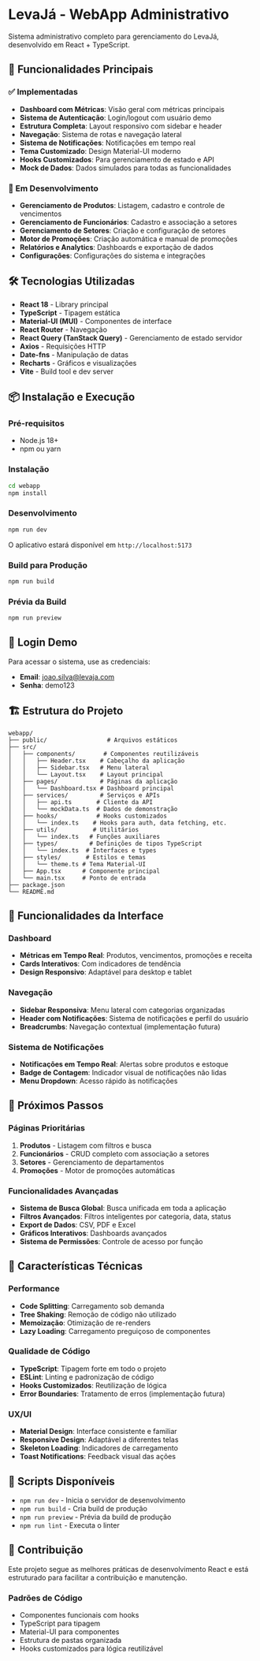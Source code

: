# LevaJá - WebApp Administrativo

Sistema administrativo completo para gerenciamento do LevaJá, desenvolvido em React + TypeScript.

## 🚀 Funcionalidades Principais

### ✅ Implementadas
- **Dashboard com Métricas**: Visão geral com métricas principais
- **Sistema de Autenticação**: Login/logout com usuário demo
- **Estrutura Completa**: Layout responsivo com sidebar e header
- **Navegação**: Sistema de rotas e navegação lateral
- **Sistema de Notificações**: Notificações em tempo real
- **Tema Customizado**: Design Material-UI moderno
- **Hooks Customizados**: Para gerenciamento de estado e API
- **Mock de Dados**: Dados simulados para todas as funcionalidades

### 🔄 Em Desenvolvimento
- **Gerenciamento de Produtos**: Listagem, cadastro e controle de vencimentos
- **Gerenciamento de Funcionários**: Cadastro e associação a setores
- **Gerenciamento de Setores**: Criação e configuração de setores
- **Motor de Promoções**: Criação automática e manual de promoções
- **Relatórios e Analytics**: Dashboards e exportação de dados
- **Configurações**: Configurações do sistema e integrações

## 🛠️ Tecnologias Utilizadas

- **React 18** - Library principal
- **TypeScript** - Tipagem estática
- **Material-UI (MUI)** - Componentes de interface
- **React Router** - Navegação
- **React Query (TanStack Query)** - Gerenciamento de estado servidor
- **Axios** - Requisições HTTP
- **Date-fns** - Manipulação de datas
- **Recharts** - Gráficos e visualizações
- **Vite** - Build tool e dev server

## 📦 Instalação e Execução

### Pré-requisitos
- Node.js 18+
- npm ou yarn

### Instalação
```bash
cd webapp
npm install
```

### Desenvolvimento
```bash
npm run dev
```
O aplicativo estará disponível em `http://localhost:5173`

### Build para Produção
```bash
npm run build
```

### Prévia da Build
```bash
npm run preview
```

## 🔐 Login Demo

Para acessar o sistema, use as credenciais:
- **Email**: joao.silva@levaja.com
- **Senha**: demo123

## 🏗️ Estrutura do Projeto

```
webapp/
├── public/                 # Arquivos estáticos
├── src/
│   ├── components/        # Componentes reutilizáveis
│   │   ├── Header.tsx    # Cabeçalho da aplicação
│   │   ├── Sidebar.tsx   # Menu lateral
│   │   └── Layout.tsx    # Layout principal
│   ├── pages/            # Páginas da aplicação
│   │   └── Dashboard.tsx # Dashboard principal
│   ├── services/         # Serviços e APIs
│   │   ├── api.ts       # Cliente da API
│   │   └── mockData.ts  # Dados de demonstração
│   ├── hooks/           # Hooks customizados
│   │   └── index.ts    # Hooks para auth, data fetching, etc.
│   ├── utils/          # Utilitários
│   │   └── index.ts   # Funções auxiliares
│   ├── types/         # Definições de tipos TypeScript
│   │   └── index.ts  # Interfaces e types
│   ├── styles/       # Estilos e temas
│   │   └── theme.ts # Tema Material-UI
│   ├── App.tsx      # Componente principal
│   └── main.tsx     # Ponto de entrada
├── package.json
└── README.md
```

## 🎨 Funcionalidades da Interface

### Dashboard
- **Métricas em Tempo Real**: Produtos, vencimentos, promoções e receita
- **Cards Interativos**: Com indicadores de tendência
- **Design Responsivo**: Adaptável para desktop e tablet

### Navegação
- **Sidebar Responsiva**: Menu lateral com categorias organizadas
- **Header com Notificações**: Sistema de notificações e perfil do usuário
- **Breadcrumbs**: Navegação contextual (implementação futura)

### Sistema de Notificações
- **Notificações em Tempo Real**: Alertas sobre produtos e estoque
- **Badge de Contagem**: Indicador visual de notificações não lidas
- **Menu Dropdown**: Acesso rápido às notificações

## 🔧 Próximos Passos

### Páginas Prioritárias
1. **Produtos** - Listagem com filtros e busca
2. **Funcionários** - CRUD completo com associação a setores
3. **Setores** - Gerenciamento de departamentos
4. **Promoções** - Motor de promoções automáticas

### Funcionalidades Avançadas
- **Sistema de Busca Global**: Busca unificada em toda a aplicação
- **Filtros Avançados**: Filtros inteligentes por categoria, data, status
- **Export de Dados**: CSV, PDF e Excel
- **Gráficos Interativos**: Dashboards avançados
- **Sistema de Permissões**: Controle de acesso por função

## 🌟 Características Técnicas

### Performance
- **Code Splitting**: Carregamento sob demanda
- **Tree Shaking**: Remoção de código não utilizado
- **Memoização**: Otimização de re-renders
- **Lazy Loading**: Carregamento preguiçoso de componentes

### Qualidade de Código
- **TypeScript**: Tipagem forte em todo o projeto
- **ESLint**: Linting e padronização de código
- **Hooks Customizados**: Reutilização de lógica
- **Error Boundaries**: Tratamento de erros (implementação futura)

### UX/UI
- **Material Design**: Interface consistente e familiar
- **Responsive Design**: Adaptável a diferentes telas
- **Skeleton Loading**: Indicadores de carregamento
- **Toast Notifications**: Feedback visual das ações

## 📝 Scripts Disponíveis

- `npm run dev` - Inicia o servidor de desenvolvimento
- `npm run build` - Cria build de produção
- `npm run preview` - Prévia da build de produção
- `npm run lint` - Executa o linter

## 🤝 Contribuição

Este projeto segue as melhores práticas de desenvolvimento React e está estruturado para facilitar a contribuição e manutenção.

### Padrões de Código
- Componentes funcionais com hooks
- TypeScript para tipagem
- Material-UI para componentes
- Estrutura de pastas organizada
- Hooks customizados para lógica reutilizável
